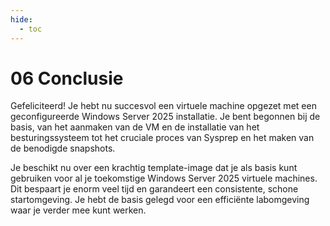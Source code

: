 ```yaml
---
hide:
  - toc
---
```


# 06 Conclusie

Gefeliciteerd! Je hebt nu succesvol een virtuele machine opgezet met een geconfigureerde Windows Server 2025 installatie. Je bent begonnen bij de basis, van het aanmaken van de VM en de installatie van het besturingssysteem tot het cruciale proces van Sysprep en het maken van de benodigde snapshots.

Je beschikt nu over een krachtig template-image dat je als basis kunt gebruiken voor al je toekomstige Windows Server 2025 virtuele machines. Dit bespaart je enorm veel tijd en garandeert een consistente, schone startomgeving. Je hebt de basis gelegd voor een efficiënte labomgeving waar je verder mee kunt werken.